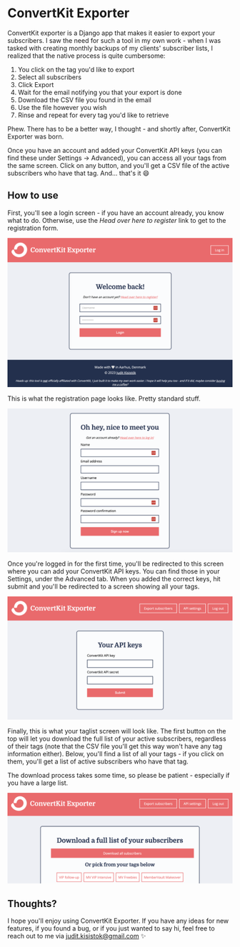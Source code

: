 # ConvertKit Exporter

ConvertKit exporter is a Django app that makes it easier to export your subscribers. I saw the need for such a tool in my own work - when I was tasked with creating monthly backups of my clients' subscriber lists, I realized that the native process is quite cumbersome:

1. You click on the tag you'd like to export
2. Select all subscribers
3. Click Export
4. Wait for the email notifying you that your export is done
5. Download the CSV file you found in the email
6. Use the file however you wish
7. Rinse and repeat for every tag you'd like to retrieve

Phew. There has to be a better way, I thought - and shortly after, ConvertKit Exporter was born.

Once you have an account and added your ConvertKit API keys (you can find these under Settings -> Advanced), you can access all your tags from the same screen. Click on any button, and you'll get a CSV file of the active subscribers who have that tag. And... that's it 😄

## How to use

First, you'll see a login screen - if you have an account already, you know what to do. Otherwise, use the *Head over here to register* link to get to the registration form.

![login-screen](/doc/login.png)

This is what the registration page looks like. Pretty standard stuff. 

![signup-screen](/doc/signup.png)

Once you're logged in for the first time, you'll be redirected to this screen where you can add your ConvertKit API keys. You can find those in your Settings, under the Advanced tab. When you added the correct keys, hit submit and you'll be redirected to a screen showing all your tags.

![api-screen](/doc/api.png)

Finally, this is what your taglist screen will look like. The first button on the top will let you download the full list of your active subscribers, regardless of their tags (note that the CSV file you'll get this way won't have any tag information either). Below, you'll find a list of all your tags - if you click on them, you'll get a list of active subscribers who have that tag. 

The download process takes some time, so please be patient - especially if you have a large list.

![tag-screen](/doc/taglist.png)

## Thoughts?

I hope you'll enjoy using ConvertKit Exporter. If you have any ideas for new features, if you found a bug, or if you just wanted to say hi, feel free to reach out to me via judit.kisistok@gmail.com ✨